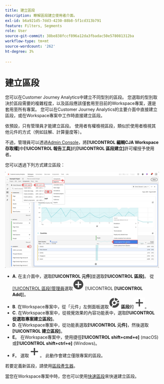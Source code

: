 ```yaml
---
title: 建立區段
description: 瞭解區段建立使用者介面。
exl-id: b6a921d5-7dd3-4230-88b8-5f1cd313b791
feature: Filters, Segments
role: User
source-git-commit: 38be838fccf896a12da3fbadac50e578081312ba
workflow-type: tm+mt
source-wordcount: '262'
ht-degree: 3%

---
```


# 建立區段

您可以在Customer Journey Analytics中建立不同型別的區段。  您選取的型別取決於區段需要的複雜程度，以及區段應該僅套用至目前的Workspace專案，還是套用至所有專案。 您可以在Customer Journey Analytics的主要介面中直接建立區段，或在Workspace專案中工作時直接建立區段。

依預設，只有管理員才能建立區段。 使用者有權檢視區段，類似於使用者檢視其他元件的方式（例如註解、計算量度等）。

不過，管理員可以透過[Admin Console](/help/technotes/access-control.md#user-level-access)，將&#x200B;**[!UICONTROL 編輯CJA Workspace存取權]**&#x200B;中&#x200B;**[!UICONTROL 報告工具]**&#x200B;的&#x200B;**[!UICONTROL 區段建立]**&#x200B;許可權授予使用者。

您可以透過下列方式建立區段：

![建立區段的方式](assets/create-filter.png)

* **A**. 在主介面中，選取&#x200B;**[!UICONTROL 元件]**&#x200B;並選取&#x200B;**[!UICONTROL 區段]**。 從[[!UICONTROL 區段]管理員](/help/components/segments/seg-manage.md)選取![AddCircle](/help/assets/icons/AddCircle.svg) [!UICONTROL **[!UICONTROL Add]**]。
* **B**. 在Workspace專案中，從「元件」左側面板選取![區段](/help/assets/icons/Segmentation.svg) **區段**&#x200B;的![新增](/help/assets/icons/Add.svg)。
* **C**. 在Workspace專案中，從視覺效果的內容功能表中，選取&#x200B;**[!UICONTROL 從選取專案建立區段]**。
* **D**. 在Workspace專案中，從功能表選取&#x200B;**[!UICONTROL 元件]**，然後選取&#x200B;**[!UICONTROL 建立區段]**。
* **E**。 在Workspace專案中，使用捷徑&#x200B;**[!UICONTROL shift+cmd+e]** (macOS)或&#x200B;**[!UICONTROL shift+ctrl+e]** (Windows)。
* **F**。 選取![在&#x200B;***將區段拖放到此處（或任何其他元件）***&#x200B;拖放區域中新增](/help/assets/icons/Add.svg)。 此動作會建立僅限專案的區段。

若要定義新區段，請使用[區段產生器](/help/components/segments/seg-builder.md)。

當您在Workspace專案中時，您也可以使用[快速區段](/help/components/segments/seg-quick.md)來快速建立區段。
